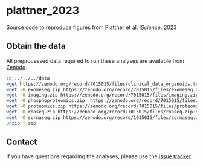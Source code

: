 # plattner_2023
Source code to reproduce figures from [Plattner et al. *iScience*. 2023](https://doi.org/10.1016/j.isci.2023.108399)


## Obtain the data
All preprocessed data required to run these analyses are available from [Zenodo](https://doi.org/10.5281/zenodo.7015015).

```bash
cd ../../../data
wget https://zenodo.org/record/7015015/files/clinical_data_organoids.tsv?download=1
wget -O exomeseq.zip https://zenodo.org/record/7015015/files/exomeseq.zip?download=1
wget -O imaging.zip https://zenodo.org/record/7015015/files/imaging.zip?download=1
wget -O phosphoproteomics.zip  https://zenodo.org/record/7015015/files/phosphoproteomics.zip?download=1
wget -O proteomics.zip https://zenodo.org/record/7015015/files/proteomics.zip?download=1
wget -O rnaseq.zip https://zenodo.org/record/7015015/files/rnaseq.zip?download=1
wget -O scrnaseq.zip https://zenodo.org/record/1015015/files/scrnaseq.zip?download=1
unzip *.zip
```

## Contact
If you have questions regarding the analyses, please use the [issue tracker](https://github.com/icbi-lab/plattner_2022/issues).
